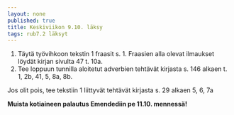 ```yaml
---
layout: none
published: true
title: Keskiviikon 9.10. läksy
tags: rub7.2 läksyt
---
```

1. Täytä työvihkoon tekstin 1 fraasit s. 1. Fraasien alla olevat ilmaukset löydät kirjan sivulta 47 t. 10a.
2. Tee loppuun tunnilla aloitetut adverbien tehtävät kirjasta s. 146 alkaen t. 1, 2b, 41, 5, 8a, 8b.

Jos olit pois, tee tekstiin 1 liittyvät tehtävät kirjasta s. 29 alkaen 5, 6, 7a

**Muista kotiaineen palautus Emendediin pe 11.10. mennessä!**